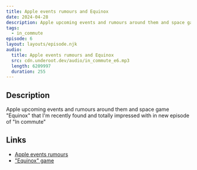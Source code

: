 ```yaml
---
title: Apple events rumours and Equinox
date: 2024-04-28
description: Apple upcoming events and rumours around them and space game "Equinox" that I'm recently found and totally impressed with in new episode of "In commute"
tags:
  - in_commute
episode: 6
layout: layouts/episode.njk
audio:
  title: Apple events rumours and Equinox
  src: cdn.underoot.dev/audio/in_commute_e6.mp3
  length: 6209997
  duration: 255
---
```

## Description
Apple upcoming events and rumours around them and space game "Equinox" that I'm recently found and totally impressed with in new episode of "In commute"

## Links
- <a href="https://www.theverge.com/2024/4/28/24143526/apple-oled-ipad-pro-11-13-inch-m4-ai-tablet" target="_blank">Apple events rumours</a>
- <a href="https://littleworkshop.fr/projects/equinox/" target="_blank">"Equinox" game</a>
